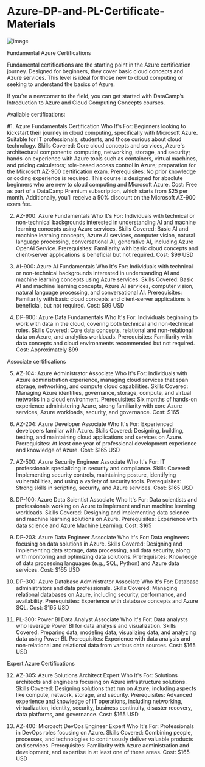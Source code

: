 # Azure-DP-and-PL-Certificate-Materials
![image](https://github.com/user-attachments/assets/9431d517-18e9-45fe-87d7-9cbfebcc7503)

Fundamental Azure Certifications

Fundamental certifications are the starting point in the Azure certification journey. Designed for beginners, they cover basic cloud concepts and Azure services. This level is ideal for those new to cloud computing or seeking to understand the basics of Azure.

If you’re a newcomer to the field, you can get started with DataCamp’s Introduction to Azure and Cloud Computing Concepts courses.

Available certifications:

#1. Azure Fundamentals Certification
      Who It's For: Beginners looking to kickstart their journey in cloud computing, specifically with Microsoft Azure. Suitable for IT professionals, students, and those curious about cloud technology.
      Skills Covered: Core cloud concepts and services, Azure's architectural components: computing, networking, storage, and security; hands-on experience with Azure tools such as containers, virtual machines, and pricing calculators; role-based access control in Azure; preparation for the Microsoft AZ-900 certification exam. 
      Prerequisites: No prior knowledge or coding experience is required. This course is designed for absolute beginners who are new to cloud computing and Microsoft Azure.
      Cost: Free as part of a DataCamp Premium subscription, which starts from $25 per month. Additionally, you’ll receive a 50% discount on the Microsoft AZ-900 exam fee.

2. AZ-900: Azure Fundamentals
      Who It's For: Individuals with technical or non-technical backgrounds interested in understanding AI and machine learning concepts using Azure services.
      Skills Covered: Basic AI and machine learning concepts, Azure AI services, computer vision, natural language processing, conversational AI, generative AI, including Azure OpenAI Service.
      Prerequisites: Familiarity with basic cloud concepts and client-server applications is beneficial but not required.
      Cost: $99 USD

3. AI-900: Azure AI Fundamentals
      Who It's For: Individuals with technical or non-technical backgrounds interested in understanding AI and machine learning concepts using Azure services.
      Skills Covered: Basic AI and machine learning concepts, Azure AI services, computer vision, natural language processing, and conversational AI.
      Prerequisites: Familiarity with basic cloud concepts and client-server applications is beneficial, but not required.
      Cost: $99 USD

4. DP-900: Azure Data Fundamentals
      Who It's For: Individuals beginning to work with data in the cloud, covering both technical and non-technical roles.
      Skills Covered: Core data concepts, relational and non-relational data on Azure, and analytics workloads.
      Prerequisites: Familiarity with data concepts and cloud environments recommended but not required.
      Cost: Approximately $99

Associate certifications

5. AZ-104: Azure Administrator Associate
      Who It's For: Individuals with Azure administration experience, managing cloud services that span storage, networking, and compute cloud capabilities.
      Skills Covered: Managing Azure identities, governance, storage, compute, and virtual networks in a cloud environment.
      Prerequisites: Six months of hands-on experience administering Azure, strong familiarity with core Azure services, Azure workloads, security, and governance.
      Cost: $165

6. AZ-204: Azure Developer Associate
      Who It's For: Experienced developers familiar with Azure.
      Skills Covered: Designing, building, testing, and maintaining cloud applications and services on Azure.
      Prerequisites: At least one year of professional development experience and knowledge of Azure.
      Cost: $165 USD

7. AZ-500: Azure Security Engineer Associate
      Who It's For: IT professionals specializing in security and compliance.
      Skills Covered: Implementing security controls, maintaining posture, identifying vulnerabilities, and using a variety of security tools.
      Prerequisites: Strong skills in scripting, security, and Azure services.
      Cost: $165 USD

8. DP-100: Azure Data Scientist Associate
      Who It's For: Data scientists and professionals working on Azure to implement and run machine learning workloads.
      Skills Covered: Designing and implementing data science and machine learning solutions on Azure.
      Prerequisites: Experience with data science and Azure Machine Learning.
      Cost: $165

9. DP-203: Azure Data Engineer Associate
      Who It's For: Data engineers focusing on data solutions in Azure.
      Skills Covered: Designing and implementing data storage, data processing, and data security, along with monitoring and optimizing data solutions.
      Prerequisites: Knowledge of data processing languages (e.g., SQL, Python) and Azure data services.
      Cost: $165 USD

10. DP-300: Azure Database Administrator Associate
      Who It's For: Database administrators and data professionals.
      Skills Covered: Managing relational databases on Azure, including security, performance, and availability.
      Prerequisites: Experience with database concepts and Azure SQL.
      Cost: $165 USD

11. PL-300: Power BI Data Analyst Associate
      Who It's For: Data analysts who leverage Power BI for data analysis and visualization.
      Skills Covered: Preparing data, modeling data, visualizing data, and analyzing data using Power BI.
      Prerequisites: Experience with data analysis and non-relational and relational data from various data sources.
      Cost: $165 USD

Expert Azure Certifications

12. AZ-305: Azure Solutions Architect Expert
      Who It's For: Solutions architects and engineers focusing on Azure infrastructure solutions.
      Skills Covered: Designing solutions that run on Azure, including aspects like compute, network, storage, and security.
      Prerequisites: Advanced experience and knowledge of IT operations, including networking, virtualization, identity, security, business continuity, disaster recovery, data platforms, and governance.
      Cost: $165 USD

14. AZ-400: Microsoft DevOps Engineer Expert
      Who It's For: Professionals in DevOps roles focusing on Azure.
      Skills Covered: Combining people, processes, and technologies to continuously deliver valuable products and services.
      Prerequisites: Familiarity with Azure administration and development, and expertise in at least one of these areas.
      Cost: $165 USD
